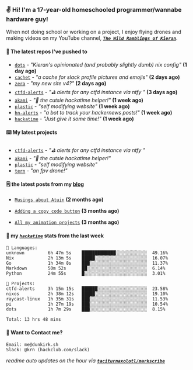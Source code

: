 ### ✌️ Hi! I'm a 17-year-old homeschooled programmer/wannabe hardware guy!

When not doing school or working on a project, I enjoy flying drones and making videos on my YouTube channel, [**_`The Wild Ramblings of Kieran`_**](https://youtube.com/@kieran.rambles).

#### 👷 The latest repos I've pushed to

- [`dots`](https://github.com/taciturnaxolotl/dots) - _"Kieran's opinionated (and probably slightly dumb) nix config"_ **(1 day ago)**
- [`cachet`](https://github.com/taciturnaxolotl/cachet) - _"a cache for slack profile pictures and emojis"_ **(2 days ago)**
- [`zera`](https://github.com/taciturnaxolotl/zera) - _"my new site v4?"_ **(2 days ago)**
- [`ctfd-alerts`](https://github.com/taciturnaxolotl/ctfd-alerts) - _"⛳ alerts for any ctfd instance via ntfy "_ **(3 days ago)**
- [`akami`](https://github.com/taciturnaxolotl/akami) - _"🌷 the cutsie hackatime helper!"_ **(1 week ago)**
- [`plastic`](https://github.com/taciturnaxolotl/plastic) - _"self modifying website"_ **(1 week ago)**
- [`hn-alerts`](https://github.com/taciturnaxolotl/hn-alerts) - _"a bot to track your hackernews posts!"_ **(1 week ago)**
- [`hackatime`](https://github.com/hackclub/hackatime) - _"Just give it some time!"_ **(1 week ago)**

#### ⌨️ My latest projects

- [`ctfd-alerts`](https://github.com/taciturnaxolotl/ctfd-alerts) - _"⛳ alerts for any ctfd instance via ntfy "_
- [`akami`](https://github.com/taciturnaxolotl/akami) - _"🌷 the cutsie hackatime helper!"_
- [`plastic`](https://github.com/taciturnaxolotl/plastic) - _"self modifying website"_
- [`tern`](https://github.com/taciturnaxolotl/tern) - _"an fpv drone!"_

#### 🗒️ the latest posts from my [blog](https://dunkirk.sh)

- [`Musings about Atuin`](https://dunkirk.sh/blog/atuin/) **(2 months ago)**

- [`Adding a copy code button`](https://dunkirk.sh/blog/adding-a-copy-button/) **(3 months ago)**

- [`All my animation projects`](https://dunkirk.sh/blog/my-animations/) **(3 months ago)**



#### 📡 my [_`hackatime`_](https://waka.hackclub.com) stats from the last week

```text
💾 Languages:
unknown         6h 47m 5s    █████████████░░░░░░░░░░░░  49.16%
Nix             2h 13m 5s    █████░░░░░░░░░░░░░░░░░░░░  16.07%
Go              1h 34m 8s    ███░░░░░░░░░░░░░░░░░░░░░░  11.37%
Markdown        50m 52s      ██░░░░░░░░░░░░░░░░░░░░░░░  6.14%
Python          24m 55s      █░░░░░░░░░░░░░░░░░░░░░░░░  3.01%

💼 Projects:
ctfd-alerts     3h 15m 15s   ██████░░░░░░░░░░░░░░░░░░░  23.58%
nixos           2h 38m 12s   █████░░░░░░░░░░░░░░░░░░░░  19.10%
raycast-linux   1h 35m 31s   ███░░░░░░░░░░░░░░░░░░░░░░  11.53%
pi              1h 27m 19s   ███░░░░░░░░░░░░░░░░░░░░░░  10.54%
dots            1h 7m 29s    ███░░░░░░░░░░░░░░░░░░░░░░  8.15%

Total: 13 hrs 48 mins
```

#### 📮 Want to Contact me?

```text
Email: me@dunkirk.sh
Slack: @krn (hackclub.com/slack)
```

_readme auto updates on the hour via [**`taciturnaxolotl/markscribe`**](https://github.com/taciturnaxolotl/markscribe)_
